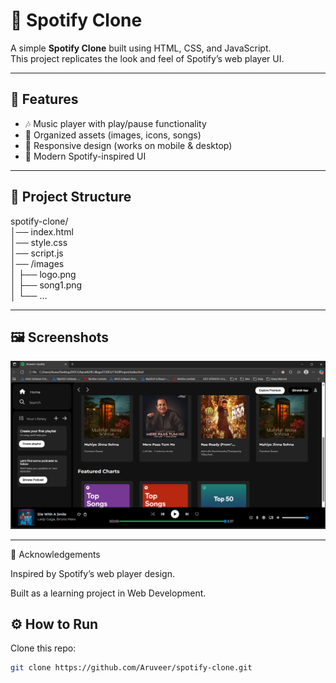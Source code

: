 # 🎵 Spotify Clone  

A simple **Spotify Clone** built using HTML, CSS, and JavaScript.    
This project replicates the look and feel of Spotify’s web player UI.   

---

## 🚀 Features  
- 🎶 Music player with play/pause functionality  
- 📂 Organized assets (images, icons, songs)  
- 📱 Responsive design (works on mobile & desktop)  
- 🎨 Modern Spotify-inspired UI  

---

## 📂 Project Structure  
spotify-clone/     
│── index.html        
│── style.css        
│── script.js       
│── /images      
│ ├── logo.png        
│ ├── song1.png         
│ └── ...           
       

---

## 🖼 Screenshots  
![IMAGE of the Clone!](assets/SpotifyClone.png)      

  

---
🙌 Acknowledgements 

Inspired by Spotify’s web player design.

Built as a learning project in Web Development.        


## ⚙️ How to Run  
Clone this repo:  
   ```bash
   git clone https://github.com/Aruveer/spotify-clone.git


